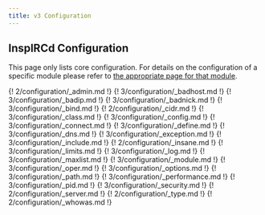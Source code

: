 ```yaml
---
title: v3 Configuration
---
```


## InspIRCd Configuration

This page only lists core configuration. For details on the configuration of a specific module please refer to [the appropriate page for that module](/3/modules).

{! 2/configuration/_admin.md !}
{! 3/configuration/_badhost.md !}
{! 3/configuration/_badip.md !}
{! 3/configuration/_badnick.md !}
{! 3/configuration/_bind.md !}
{! 2/configuration/_cidr.md !}
{! 3/configuration/_class.md !}
{! 3/configuration/_config.md !}
{! 3/configuration/_connect.md !}
{! 3/configuration/_define.md !}
{! 3/configuration/_dns.md !}
{! 3/configuration/_exception.md !}
{! 3/configuration/_include.md !}
{! 2/configuration/_insane.md !}
{! 3/configuration/_limits.md !}
{! 3/configuration/_log.md !}
{! 3/configuration/_maxlist.md !}
{! 3/configuration/_module.md !}
{! 3/configuration/_oper.md !}
{! 3/configuration/_options.md !}
{! 3/configuration/_path.md !}
{! 3/configuration/_performance.md !}
{! 3/configuration/_pid.md !}
{! 3/configuration/_security.md !}
{! 2/configuration/_server.md !}
{! 2/configuration/_type.md !}
{! 2/configuration/_whowas.md !}
